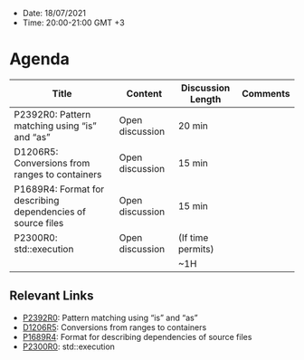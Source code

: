 * Date: 18/07/2021
* Time: 20:00-21:00 GMT +3

# Agenda

| Title                                                        | Content         | Discussion Length | Comments       |
|--------------------------------------------------------------|-----------------|-------------------|----------------|
| P2392R0: Pattern matching using “is” and “as”                | Open discussion | 20 min            |                |
| D1206R5: Conversions from ranges to containers               | Open discussion | 15 min            |                |
| P1689R4: Format for describing dependencies of source files  | Open discussion | 15 min            |                |
| P2300R0: std::execution                                      | Open discussion | (If time permits) |                |   
|                                                              |                 | ~1H               |                |

## Relevant Links
- [P2392R0](http://www.open-std.org/jtc1/sc22/wg21/docs/papers/2021/p2392r0.pdf): Pattern matching using “is” and “as”
- [D1206R5](https://isocpp.org/files/papers/D1206R5.pdf): Conversions from ranges to containers
- [P1689R4](http://www.open-std.org/jtc1/sc22/wg21/docs/papers/2021/p1689r4.html): Format for describing dependencies of source files
- [P2300R0](http://www.open-std.org/jtc1/sc22/wg21/docs/papers/2021/p2300r0.html): std::execution
